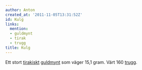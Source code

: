 ```yaml
---
author: Anton
created_at: '2011-11-05T13:31:52Z'
id: Kulg
links:
  mention:
  - guldmynt
  - tirak
  - trugg
title: Kulg
---
```


Ett stort [tirakiskt][] [guldmynt] som väger 15,1 gram. Värt 160 [trugg].

  [tirakiskt]: tirak
  [guldmynt]: guldmynt
  [trugg]: trugg
